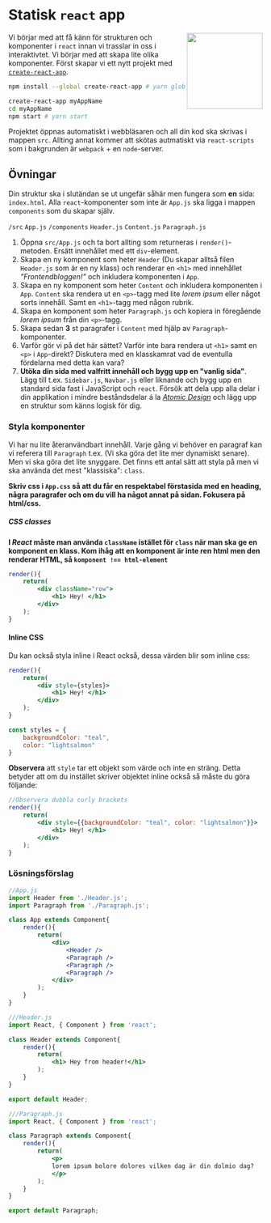 # Statisk `react` app

<img src="https://d1xwtr0qwr70yv.cloudfront.net/assets/tech/react-7b90239e805d8b06ca263be745f8ad5f.svg" height="150" width="auto" align="right" />

Vi börjar med att få känn för strukturen och komponenter i `react` innan vi trasslar in oss i interaktivtet. Vi börjar med att skapa lite olika komponenter. Först skapar vi ett nytt projekt med [`create-react-app`](https://github.com/facebookincubator/create-react-app).

```bash
npm install --global create-react-app # yarn global add create-react-app

create-react-app myAppName
cd myAppName
npm start # yarn start
```

Projektet öppnas automatiskt i webbläsaren och all din kod ska skrivas i mappen `src`. Allting annat kommer att skötas autmatiskt via `react-scripts` som i bakgrunden är `webpack` + en `node`-server.

## Övningar

Din struktur ska i slutändan se ut ungefär såhär men fungera som **en** sida: `index.html`. Alla `react`-komponenter som inte är `App.js` ska ligga i mappen `components` som du skapar själv.

`/src`
    `App.js`
    `/components`
        `Header.js`
        `Content.js`
        `Paragraph.js`
    
1. Öppna `src/App.js` och ta bort allting som returneras i `render()`-metoden. Ersätt innehållet med ett `div`-element.
3. Skapa en ny komponent som heter `Header` (Du skapar alltså filen `Header.js` som är en ny klass) och renderar en `<h1>` med innehållet _"Frontendbloggen!"_ och inkludera komponenten i `App`.
4. Skapa en ny komponent som heter `Content` och inkludera komponenten i `App`. `Content` ska rendera ut en `<p>`-tagg med lite _lorem ipsum_ eller något sorts innehåll. Samt en `<h1>`-tagg med någon rubrik.
5. Skapa en komponent som heter `Paragraph.js` och kopiera in föregående _lorem ipsum_ från din `<p>`-tagg.
6. Skapa sedan __3__ st paragrafer i `Content` med hjälp av `Paragraph`-komponenter.
7. Varför gör vi på det här sättet? Varför inte bara rendera ut `<h1>` samt en `<p>` i `App`-direkt? Diskutera med en klasskamrat vad de eventulla fördelarna med detta kan vara?
8. **Utöka din sida med valfritt innehåll och bygg upp en "vanlig sida"**. Lägg till t.ex. `Sidebar.js`, `Navbar.js` eller liknande och bygg upp en standard sida fast i JavaScript och `react`. Försök att dela upp alla delar i din applikation i mindre beståndsdelar á la [_Atomic Design_](http://bradfrost.com/blog/post/atomic-web-design/) och lägg upp en struktur som känns logisk för dig.

### Styla komponenter

Vi har nu lite återanvändbart innehåll. Varje gång vi behöver en paragraf kan vi referera till `Paragraph` t.ex. (Vi ska göra det lite mer dynamiskt senare). Men vi ska göra det lite snyggare. Det finns ett antal sätt att styla på men vi ska använda det mest "klassiska": `class`. 

**Skriv css i `App.css` så att du får en respektabel förstasida med en heading, några paragrafer och om du vill ha något annat på sidan. Fokusera på html/css.**

##### CSS classes

**I _React_ måste man använda `className` istället för `class` när man ska ge en komponent en klass. Kom ihåg att en komponent är inte ren html men den renderar HTML, så `komponent !== html-element`**

```jsx
render(){
    return(
        <div className="row">
            <h1> Hey! </h1>
        </div>
    );
}
```

#### Inline CSS

Du kan också styla inline i React också, dessa värden blir som inline css: 

```jsx
render(){
    return(
        <div style={styles}>
            <h1> Hey! </h1>
        </div>
    );
}

const styles = {
    backgroundColor: "teal",
    color: "lightsalmon"
}
```

__Observera__ att `style` tar ett objekt som värde och inte en sträng. Detta betyder att om du instället skriver objektet inline också så måste du göra följande:

```jsx
//Observera dubbla curly brackets
render(){
    return(
        <div style={{backgroundColor: "teal", color: "lightsalmon"}}>
            <h1> Hey! </h1>
        </div>
    );
}
```


### Lösningsförslag


```jsx
//App.js
import Header from './Header.js';
import Paragraph from './Paragraph.js';

class App extends Component{
    render(){
        return(
            <div>
                <Header />
                <Paragraph />
                <Paragraph />
                <Paragraph />
            </div>
        );
    }
}
```

```jsx
///Header.js
import React, { Component } from 'react';

class Header extends Component{
    render(){
        return(
            <h1> Hey from header!</h1>
        );
    }
}

export default Header;
```

```jsx
///Paragraph.js
import React, { Component } from 'react';

class Paragraph extends Component{
    render(){
        return(
            <p> 
            lorem ipsum bolore dolores vilken dag är din dolmio dag? 
            </p>
        );
    }
}

export default Paragraph;
```
